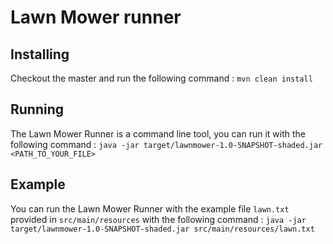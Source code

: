 # Lawn Mower runner

## Installing
Checkout the master and run the following command :
`mvn clean install`

## Running
The Lawn Mower Runner is a command line tool, you can run it with the following command :
`java -jar target/lawnmower-1.0-SNAPSHOT-shaded.jar <PATH_TO_YOUR_FILE>`

## Example
You can run the Lawn Mower Runner with the example file `lawn.txt` provided in `src/main/resources` with the following command :
`java -jar target/lawnmower-1.0-SNAPSHOT-shaded.jar src/main/resources/lawn.txt`


